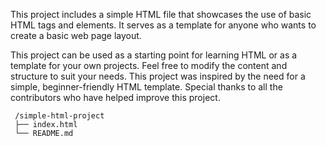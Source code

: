 This project includes a simple HTML file that showcases the use of basic HTML tags and elements. 
   It serves as a template for anyone who wants to create a basic web page layout.

This project can be used as a starting point for learning HTML or as a template for your own projects. Feel free to modify the content and structure to suit your needs.
This project was inspired by the need for a simple, beginner-friendly HTML template.
Special thanks to all the contributors who have helped improve this project.
    
     /simple-html-project
     ├── index.html
     └── README.md

